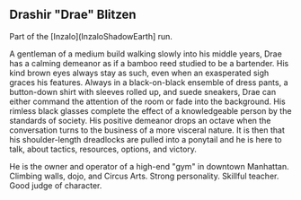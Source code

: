## Drashir "Drae" Blitzen

Part of the [Inzalo](InzaloShadowEarth] run.

A gentleman of a medium build walking slowly into his middle years,
Drae has a calming demeanor as if a bamboo reed studied to be a
bartender. His kind brown eyes always stay as such, even when an
exasperated sigh graces his features. Always in a black-on-black
ensemble of dress pants, a button-down shirt with sleeves rolled up,
and suede sneakers, Drae can either command the attention of the room
or fade into the background. His rimless black glasses complete the
effect of a knowledgeable person by the standards of society. His
positive demeanor drops an octave when the conversation turns to the
business of a more visceral nature. It is then that his
shoulder-length dreadlocks are pulled into a ponytail and he is here
to talk, about tactics, resources, options, and victory.

He is the owner and operator of a high-end "gym" in downtown Manhattan. 
Climbing walls, dojo, and Circus Arts.  Strong personality.  Skillful
teacher.  Good judge of character.

